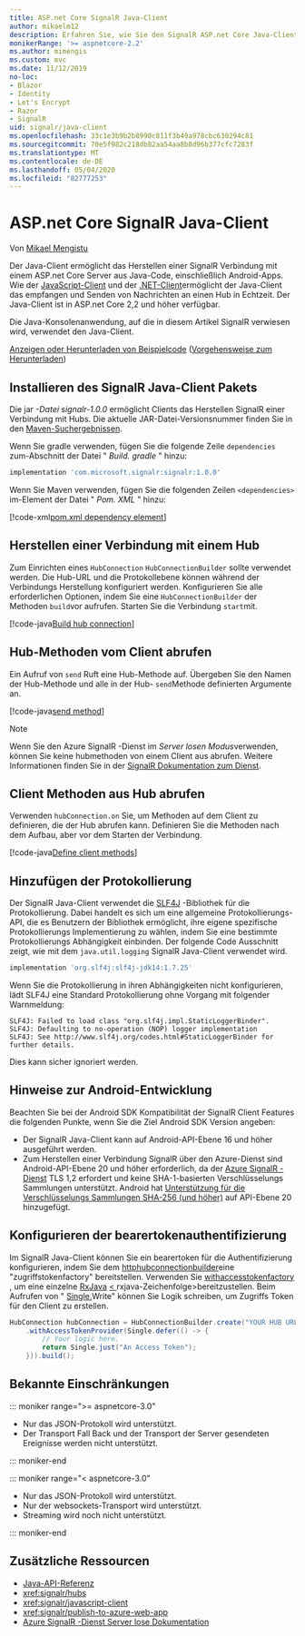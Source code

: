 ```yaml
---
title: ASP.net Core SignalR Java-Client
author: mikaelm12
description: Erfahren Sie, wie Sie den SignalR ASP.net Core Java-Client verwenden.
monikerRange: '>= aspnetcore-2.2'
ms.author: mimengis
ms.custom: mvc
ms.date: 11/12/2019
no-loc:
- Blazor
- Identity
- Let's Encrypt
- Razor
- SignalR
uid: signalr/java-client
ms.openlocfilehash: 33c1e3b9b2b8990c811f3b49a978cbc630294c81
ms.sourcegitcommit: 70e5f982c218db82aa54aa8b8d96b377cfc7283f
ms.translationtype: MT
ms.contentlocale: de-DE
ms.lasthandoff: 05/04/2020
ms.locfileid: "82777253"
---
```

# <a name="aspnet-core-signalr-java-client"></a>ASP.net Core SignalR Java-Client

Von [Mikael Mengistu](https://twitter.com/MikaelM_12)

Der Java-Client ermöglicht das Herstellen einer SignalR Verbindung mit einem ASP.net Core Server aus Java-Code, einschließlich Android-Apps. Wie der [JavaScript-Client](xref:signalr/javascript-client) und der [.NET-Client](xref:signalr/dotnet-client)ermöglicht der Java-Client das empfangen und Senden von Nachrichten an einen Hub in Echtzeit. Der Java-Client ist in ASP.net Core 2,2 und höher verfügbar.

Die Java-Konsolenanwendung, auf die in diesem Artikel SignalR verwiesen wird, verwendet den Java-Client.

[Anzeigen oder Herunterladen von Beispielcode](https://github.com/dotnet/AspNetCore.Docs/tree/master/aspnetcore/signalr/java-client/sample) ([Vorgehensweise zum Herunterladen](xref:index#how-to-download-a-sample))

## <a name="install-the-signalr-java-client-package"></a>Installieren des SignalR Java-Client Pakets

Die jar *-Datei signalr-1.0.0* ermöglicht Clients das Herstellen SignalR einer Verbindung mit Hubs. Die aktuelle JAR-Datei-Versionsnummer finden Sie in den [Maven-Suchergebnissen](https://search.maven.org/search?q=g:com.microsoft.signalr%20AND%20a:signalr).

Wenn Sie gradle verwenden, fügen Sie die folgende Zeile `dependencies` zum-Abschnitt der Datei " *Build. gradle* " hinzu:

```gradle
implementation 'com.microsoft.signalr:signalr:1.0.0'
```

Wenn Sie Maven verwenden, fügen Sie die folgenden Zeilen `<dependencies>` im-Element der Datei " *Pom. XML* " hinzu:

[!code-xml[pom.xml dependency element](java-client/sample/pom.xml?name=snippet_dependencyElement)]

## <a name="connect-to-a-hub"></a>Herstellen einer Verbindung mit einem Hub

Zum Einrichten eines `HubConnection` `HubConnectionBuilder` sollte verwendet werden. Die Hub-URL und die Protokollebene können während der Verbindungs Herstellung konfiguriert werden. Konfigurieren Sie alle erforderlichen Optionen, indem Sie eine `HubConnectionBuilder` der Methoden `build`vor aufrufen. Starten Sie die Verbindung `start`mit.

[!code-java[Build hub connection](java-client/sample/src/main/java/Chat.java?range=16-17)]

## <a name="call-hub-methods-from-client"></a>Hub-Methoden vom Client abrufen

Ein Aufruf von `send` Ruft eine Hub-Methode auf. Übergeben Sie den Namen der Hub-Methode und alle in der Hub- `send`Methode definierten Argumente an.

[!code-java[send method](java-client/sample/src/main/java/Chat.java?range=28)]

> [!NOTE]
> Wenn Sie den Azure SignalR -Dienst im *Server losen Modus*verwenden, können Sie keine hubmethoden von einem Client aus abrufen. Weitere Informationen finden Sie in der [ SignalR Dokumentation zum Dienst](/azure/azure-signalr/signalr-concept-serverless-development-config).

## <a name="call-client-methods-from-hub"></a>Client Methoden aus Hub abrufen

Verwenden `hubConnection.on` Sie, um Methoden auf dem Client zu definieren, die der Hub abrufen kann. Definieren Sie die Methoden nach dem Aufbau, aber vor dem Starten der Verbindung.

[!code-java[Define client methods](java-client/sample/src/main/java/Chat.java?range=19-21)]

## <a name="add-logging"></a>Hinzufügen der Protokollierung

Der SignalR Java-Client verwendet die [SLF4J](https://www.slf4j.org/) -Bibliothek für die Protokollierung. Dabei handelt es sich um eine allgemeine Protokollierungs-API, die es Benutzern der Bibliothek ermöglicht, ihre eigene spezifische Protokollierungs Implementierung zu wählen, indem Sie eine bestimmte Protokollierungs Abhängigkeit einbinden. Der folgende Code Ausschnitt zeigt, wie mit dem `java.util.logging` SignalR Java-Client verwendet wird.

```gradle
implementation 'org.slf4j:slf4j-jdk14:1.7.25'
```

Wenn Sie die Protokollierung in ihren Abhängigkeiten nicht konfigurieren, lädt SLF4J eine Standard Protokollierung ohne Vorgang mit folgender Warnmeldung:

```
SLF4J: Failed to load class "org.slf4j.impl.StaticLoggerBinder".
SLF4J: Defaulting to no-operation (NOP) logger implementation
SLF4J: See http://www.slf4j.org/codes.html#StaticLoggerBinder for further details.
```

Dies kann sicher ignoriert werden.

## <a name="android-development-notes"></a>Hinweise zur Android-Entwicklung

Beachten Sie bei der Android SDK Kompatibilität der SignalR Client Features die folgenden Punkte, wenn Sie die Ziel Android SDK Version angeben:

* Der SignalR Java-Client kann auf Android-API-Ebene 16 und höher ausgeführt werden.
* Zum Herstellen einer Verbindung SignalR über den Azure-Dienst sind Android-API-Ebene 20 und höher erforderlich, da der [Azure SignalR -Dienst](/azure/azure-signalr/signalr-overview) TLS 1,2 erfordert und keine SHA-1-basierten Verschlüsselungs Sammlungen unterstützt. Android hat [Unterstützung für die Verschlüsselungs Sammlungen SHA-256 (und höher)](https://developer.android.com/reference/javax/net/ssl/SSLSocket) auf API-Ebene 20 hinzugefügt.

## <a name="configure-bearer-token-authentication"></a>Konfigurieren der bearertokenauthentifizierung

Im SignalR Java-Client können Sie ein bearertoken für die Authentifizierung konfigurieren, indem Sie dem [httphubconnectionbuilder](/java/api/com.microsoft.signalr._http_hub_connection_builder?view=aspnet-signalr-java)eine "zugriffstokenfactory" bereitstellen. Verwenden Sie [withaccesstokenfactory](/java/api/com.microsoft.signalr._http_hub_connection_builder.withaccesstokenprovider?view=aspnet-signalr-java#com_microsoft_signalr__http_hub_connection_builder_withAccessTokenProvider_Single_String__) , um eine einzelne [RxJava](https://github.com/ReactiveX/RxJava) [\< ](https://reactivex.io/documentation/single.html)rxjava-Zeichenfolge>bereitzustellen. Beim Aufrufen von " [Single.](https://reactivex.io/RxJava/javadoc/io/reactivex/Single.html#defer-java.util.concurrent.Callable-)Write" können Sie Logik schreiben, um Zugriffs Token für den Client zu erstellen.

```java
HubConnection hubConnection = HubConnectionBuilder.create("YOUR HUB URL HERE")
    .withAccessTokenProvider(Single.defer(() -> {
        // Your logic here.
        return Single.just("An Access Token");
    })).build();
```

## <a name="known-limitations"></a>Bekannte Einschränkungen

::: moniker range=">= aspnetcore-3.0"

* Nur das JSON-Protokoll wird unterstützt.
* Der Transport Fall Back und der Transport der Server gesendeten Ereignisse werden nicht unterstützt.

::: moniker-end

::: moniker range="< aspnetcore-3.0"

* Nur das JSON-Protokoll wird unterstützt.
* Nur der websockets-Transport wird unterstützt.
* Streaming wird noch nicht unterstützt.

::: moniker-end

## <a name="additional-resources"></a>Zusätzliche Ressourcen

* [Java-API-Referenz](/java/api/com.microsoft.signalr?view=aspnet-signalr-java)
* <xref:signalr/hubs>
* <xref:signalr/javascript-client>
* <xref:signalr/publish-to-azure-web-app>
* [Azure SignalR -Dienst Server lose Dokumentation](/azure/azure-signalr/signalr-concept-serverless-development-config)
